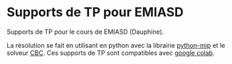 # Supports de TP pour EMIASD

Supports de TP pour le cours de EMIASD (Dauphine).

La résolution se fait en utilisant en python avec la librairie [python-mip](https://www.python-mip.com/) et le solveur [CBC](https://github.com/coin-or/Cbc).
Ces supports de TP sont compatibles avec [google colab](https://colab.research.google.com/).